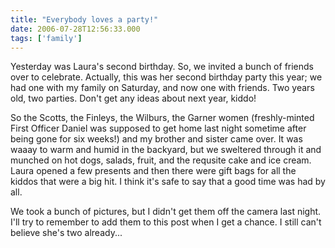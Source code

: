 ```yaml
---
title: "Everybody loves a party!"
date: 2006-07-28T12:56:33.000
tags: ['family']
---
```


Yesterday was Laura's second birthday. So, we invited a bunch of friends over to celebrate. Actually, this was her second birthday party this year; we had one with my family on Saturday, and now one with friends. Two years old, two parties. Don't get any ideas about next year, kiddo!

So the Scotts, the Finleys, the Wilburs, the Garner women (freshly-minted First Officer Daniel was supposed to get home last night sometime after being gone for six weeks!) and my brother and sister came over. It was waaay to warm and humid in the backyard, but we sweltered through it and munched on hot dogs, salads, fruit, and the requsite cake and ice cream. Laura opened a few presents and then there were gift bags for all the kiddos that were a big hit. I think it's safe to say that a good time was had by all.

We took a bunch of pictures, but I didn't get them off the camera last night. I'll try to remember to add them to this post when I get a chance. I still can't believe she's two already...
